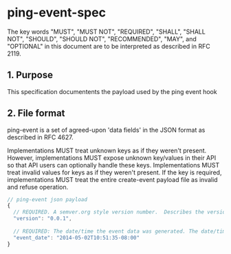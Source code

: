 # ping-event-spec

The key words "MUST", "MUST NOT", "REQUIRED", "SHALL", "SHALL NOT", "SHOULD", "SHOULD NOT", "RECOMMENDED", "MAY", and "OPTIONAL" in this document are to be interpreted as described in RFC 2119.

## 1. Purpose

This specification documentents the payload used by the ping event hook

## 2. File format

ping-event is a set of agreed-upon 'data fields' in the JSON format as described in RFC 4627.

Implementations MUST treat unknown keys as if they weren't present. However, implementations MUST expose unknown key/values in their API so that API users can optionally handle these keys. Implementations MUST treat invalid values for keys as if they weren't present. If the key is required, implementations MUST treat the entire create-event payload file as invalid and refuse operation.

```javascript
// ping-event json payload
{
  // REQUIRED. A semver.org style version number.  Describes the version of the create-event spec that is implemented by this JSON object
  "version": "0.0.1",
  
  // REQUIRED: The date/time the event data was generated. The date/time format MUST conform to ISO8601 
  "event_date": "2014-05-02T10:51:35-08:00"
}
```